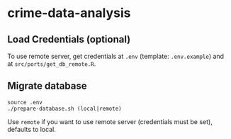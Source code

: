 # crime-data-analysis

## Load Credentials (optional)

To use remote server, get credentials at `.env` (template: `.env.example`) and at `src/ports/get_db_remote.R`.

## Migrate database

```
source .env
./prepare-database.sh (local|remote)
```

Use `remote` if you want to use remote server (credentials must be set), defaults to local.
